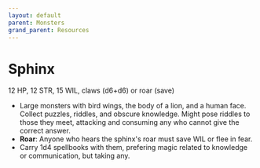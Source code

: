 ```yaml
---
layout: default
parent: Monsters
grand_parent: Resources
---
```


# Sphinx

12 HP, 12 STR, 15 WIL, claws (d6+d6) or roar (save)

- Large monsters with bird wings, the body of a lion, and a human face. Collect puzzles, riddles, and obscure knowledge. Might pose riddles to those they meet, attacking and consuming any who cannot give the correct answer.
- **Roar**: Anyone who hears the sphinx's roar must save WIL or flee in fear.
- Carry 1d4 spellbooks with them, prefering magic related to knowledge or communication, but taking any.
